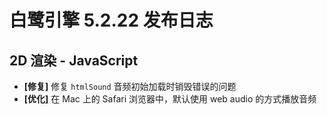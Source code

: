 # 白鹭引擎 5.2.22 发布日志



## 2D 渲染 - JavaScript 
- **[修复]** 修复 `htmlSound` 音频初始加载时销毁错误的问题
- **[优化]** 在 Mac 上的 Safari 浏览器中，默认使用 web audio 的方式播放音频

